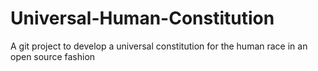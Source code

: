 Universal-Human-Constitution
============================

A git project to develop a universal constitution for the human race in an open source fashion